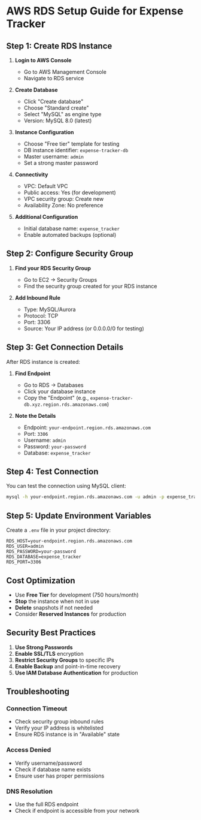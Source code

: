 # AWS RDS Setup Guide for Expense Tracker

## Step 1: Create RDS Instance

1. **Login to AWS Console**
   - Go to AWS Management Console
   - Navigate to RDS service

2. **Create Database**
   - Click "Create database"
   - Choose "Standard create"
   - Select "MySQL" as engine type
   - Version: MySQL 8.0 (latest)

3. **Instance Configuration**
   - Choose "Free tier" template for testing
   - DB instance identifier: `expense-tracker-db`
   - Master username: `admin`
   - Set a strong master password

4. **Connectivity**
   - VPC: Default VPC
   - Public access: Yes (for development)
   - VPC security group: Create new
   - Availability Zone: No preference

5. **Additional Configuration**
   - Initial database name: `expense_tracker`
   - Enable automated backups (optional)

## Step 2: Configure Security Group

1. **Find your RDS Security Group**
   - Go to EC2 → Security Groups
   - Find the security group created for your RDS instance

2. **Add Inbound Rule**
   - Type: MySQL/Aurora
   - Protocol: TCP
   - Port: 3306
   - Source: Your IP address (or 0.0.0.0/0 for testing)

## Step 3: Get Connection Details

After RDS instance is created:

1. **Find Endpoint**
   - Go to RDS → Databases
   - Click your database instance
   - Copy the "Endpoint" (e.g., `expense-tracker-db.xyz.region.rds.amazonaws.com`)

2. **Note the Details**
   - Endpoint: `your-endpoint.region.rds.amazonaws.com`
   - Port: `3306`
   - Username: `admin`
   - Password: `your-password`
   - Database: `expense_tracker`

## Step 4: Test Connection

You can test the connection using MySQL client:

```bash
mysql -h your-endpoint.region.rds.amazonaws.com -u admin -p expense_tracker
```

## Step 5: Update Environment Variables

Create a `.env` file in your project directory:

```
RDS_HOST=your-endpoint.region.rds.amazonaws.com
RDS_USER=admin
RDS_PASSWORD=your-password
RDS_DATABASE=expense_tracker
RDS_PORT=3306
```

## Cost Optimization

- Use **Free Tier** for development (750 hours/month)
- **Stop** the instance when not in use
- **Delete** snapshots if not needed
- Consider **Reserved Instances** for production

## Security Best Practices

1. **Use Strong Passwords**
2. **Enable SSL/TLS** encryption
3. **Restrict Security Groups** to specific IPs
4. **Enable Backup** and point-in-time recovery
5. **Use IAM Database Authentication** for production

## Troubleshooting

### Connection Timeout
- Check security group inbound rules
- Verify your IP address is whitelisted
- Ensure RDS instance is in "Available" state

### Access Denied
- Verify username/password
- Check if database name exists
- Ensure user has proper permissions

### DNS Resolution
- Use the full RDS endpoint
- Check if endpoint is accessible from your network
